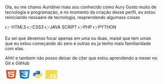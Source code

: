 Ola, eu me chamo Auridinei mais sou conhecido como Aury 
Gosto muito de tecnologia e programação, e no momento da criação desse perfil,
eu estou reiniciando nessaáre de tecnologia, reaprendendo algumass coisas

👉 HTML5
👉CSS3
👉JAVA SCRIPT
👉PHP
👉PYTHON

Eu sei que devemos focar apenas em uma ou duas, maisé que tem umas que eu estou  começando do zero
e outras eu ja tenho mais familiaridade com elas.

Ahh! e tambem não posso deixar de citar que estou aprendendo a mexer no Git e GitHub


  <img align="center" alt="Rafa-HTML" height="30" width="40" src="https://raw.githubusercontent.com/devicons/devicon/master/icons/html5/html5-original.svg">

  <img align="center" alt="Rafa-CSS" height="30" width="40" src="https://raw.githubusercontent.com/devicons/devicon/master/icons/css3/css3-original.svg">

  <img align="center" alt="Rafa-Python" height="30" width="40" src="https://raw.githubusercontent.com/devicons/devicon/master/icons/python/python-original.svg">

  <img align="center" alt="Rafa-Js" height="30" width="40" src="https://raw.githubusercontent.com/devicons/devicon/master/icons/javascript/javascript-plain.svg">
